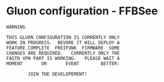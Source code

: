  Gluon configuration - FFBSee
==================================

```
WARNING

THIS GLUON CONFIGURATION IS CURRENTLY ONLY
WORK IN PROGRESS.  BEVORE IT WILL DEPLOY A
FEATURE COMPLETE  FREIFUNK  FIRMWARE  SOME
CHANGES ARE REQUIRED.   CURRENTLY ONLY THE
FASTD VPN PART IS WORKING.   PLEASE WAIT A
MOMENT       OR       EVENT        BETTER:

        JOIN THE DEVELOPEMENT!

```
